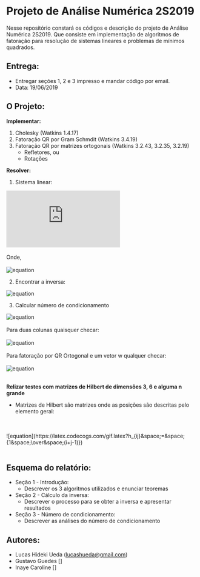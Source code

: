# Projeto de Análise Numérica 2S2019

Nesse repositório constará os códigos e descrição do projeto de Análise Numérica 2S2019. Que consiste em implementação de algoritmos de fatoração para resolução de sistemas lineares e problemas de mínimos quadrados.

## Entrega:

- Entregar seções 1, 2 e 3 impresso e mandar código por email.
- Data: 19/06/2019

## O Projeto:

**Implementar:**
1. Cholesky (Watkins 1.4.17)
2. Fatoração QR por Gram Schmdit (Watkins 3.4.19)
3. Fatoração QR por matrizes ortogonais (Watkins 3.2.43, 3.2.35, 3.2.19)
    - Refletores, ou
    - Rotações

**Resolver:**

1. Sistema linear:

![equation](https://latex.codecogs.com/gif.latex?Ax&space;=&space;B)
<br>
<br>
Onde,
<br>
<br>
![equation](https://latex.codecogs.com/gif.latex?A&space;\in&space;R^{nxn}&space;,&space;B&space;\in&space;R^{nxp},&space;x&space;\in&space;R^{nxp})

2. Encontrar a inversa:

![equation](https://latex.codecogs.com/gif.latex?B&space;=&space;I&space;\Rightarrow&space;Ax&space;=&space;I&space;\Rightarrow&space;x&space;=&space;A^{-1})
<br>

3. Calcular número de condicionamento

![equation](https://latex.codecogs.com/gif.latex?K_1(A)&space;=&space;||A^{-1}||.||A||)
<br>
<br>
Para duas colunas quaisquer checar:
<br>
<br>
![equation](https://latex.codecogs.com/gif.latex?K_1(A)&space;\geq&space;{||a_i||_1&space;\over&space;||a_j||_1})
<br>
<br>
Para fatoração por QR Ortogonal e um vetor w qualquer checar:
<br>
<br>
![equation](https://latex.codecogs.com/gif.latex?K_1(A)&space;\geq&space;{||A||_1||A^{-1}w||_1&space;\over&space;||w||_1})
<br>
<br>

**Relizar testes com matrizes de Hilbert de dimensões 3, 6 e alguma n grande**
- Matrizes de Hilbert são matrizes onde as posições são descritas pelo elemento geral:
<br>
<br>
![equation](https://latex.codecogs.com/gif.latex?h_{ij}&space;=&space;{1&space;\over&space;(i&plus;j-1)})
<br>
<br>

## Esquema do relatório:

* Seção 1 - Introdução:
    - Descrever os 3 algoritmos utilizados e enunciar teoremas
* Seção 2 - Cálculo da inversa:
    - Descrever o processo para se obter a inversa e apresentar resultados
* Seção 3 - Número de condicionamento:
    - Descrever as análises do número de condicionamento
    


## Autores:  
* Lucas Hideki Ueda (lucashueda@gmail.com)
* Gustavo Guedes []
* Inaye Caroline []
